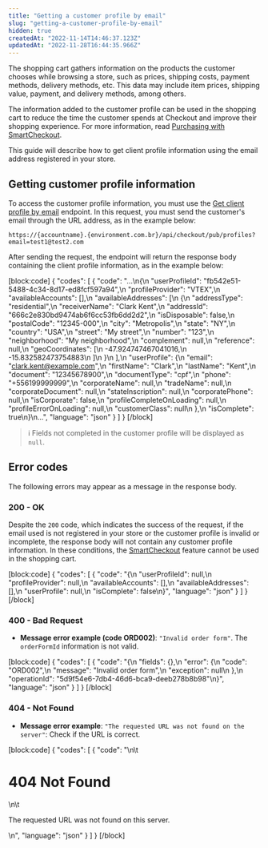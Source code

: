 ```yaml
---
title: "Getting a customer profile by email"
slug: "getting-a-customer-profile-by-email"
hidden: true
createdAt: "2022-11-14T14:46:37.123Z"
updatedAt: "2022-11-28T16:44:35.966Z"
---
```


The shopping cart gathers information on the products the customer chooses while browsing a store, such as prices, shipping costs, payment methods, delivery methods, etc. This data may include item prices, shipping value, payment, and delivery methods, among others.

The information added to the customer profile can be used in the shopping cart to reduce the time the customer spends at Checkout and improve their shopping experience. For more information, read [Purchasing with SmartCheckout](https://help.vtex.com/en/tutorial/smartcheckout-customer-information-automatic-fill-in--2Nuu3xAFzdhIzJIldAdtan#purchasing-with-smartcheckout).

This guide will describe how to get client profile information using the email address registered in your store.

## Getting customer profile information

To access the customer profile information, you must use the [Get client profile by email](https://developers.vtex.com/vtex-rest-api/reference/getclientprofilebyemail) endpoint. In this request, you must send the customer's email through the URL address, as in the example below:

`https://{accountname}.{environment.com.br}/api/checkout/pub/profiles?email=test1@test2.com`

After sending the request, the endpoint will return the response body containing the client profile information, as in the example below:

[block:code]
{ "codes": [
    { "code": "...\n{\n  \"userProfileId\": \"fb542e51-5488-4c34-8d17-ed8fcf597a94\",\n  \"profileProvider\": \"VTEX\",\n  \"availableAccounts\": [],\n  \"availableAddresses\": [\n    {\n      \"addressType\": \"residential\",\n      \"receiverName\": \"Clark Kent\",\n      \"addressId\": \"666c2e830bd9474ab6f6cc53fb6dd2d2\",\n      \"isDisposable\": false,\n      \"postalCode\": \"12345-000\",\n      \"city\": \"Metropolis\",\n      \"state\": \"NY\",\n      \"country\": \"USA\",\n      \"street\": \"My street\",\n      \"number\": \"123\",\n      \"neighborhood\": \"My neighborhood\",\n      \"complement\": null,\n      \"reference\": null,\n      \"geoCoordinates\": [\n        -47.924747467041016,\n        -15.832582473754883\n      ]\n    }\n  ],\n  \"userProfile\": {\n    \"email\": \"clark.kent@example.com\",\n    \"firstName\": \"Clark\",\n    \"lastName\": \"Kent\",\n    \"document\": \"12345678900\",\n    \"documentType\": \"cpf\",\n    \"phone\": \"+556199999999\",\n    \"corporateName\": null,\n    \"tradeName\": null,\n    \"corporateDocument\": null,\n    \"stateInscription\": null,\n    \"corporatePhone\": null,\n    \"isCorporate\": false,\n    \"profileCompleteOnLoading\": null,\n    \"profileErrorOnLoading\": null,\n    \"customerClass\": null\n  },\n  \"isComplete\": true\n}\n...", "language": "json" } ] } [/block]

>ℹ️️ Fields not completed in the customer profile will be displayed as `null`.

## Error codes

The following errors may appear as a message in the response body.

### 200 - OK

Despite the `200` code, which indicates the success of the request, if the email used is not registered in your store or the customer profile is invalid or incomplete, the response body will not contain any customer profile information. In these conditions, the [SmartCheckout](https://help.vtex.com/en/tutorial/smartcheckout-customer-information-automatic-fill-in--2Nuu3xAFzdhIzJIldAdtan) feature cannot be used in the shopping cart.

[block:code]
{ "codes": [
    { "code": "{\n    \"userProfileId\": null,\n    \"profileProvider\": null,\n    \"availableAccounts\": [],\n    \"availableAddresses\": [],\n    \"userProfile\": null,\n    \"isComplete\": false\n}", "language": "json" } ] } [/block]

### 400 - Bad Request

- **Message error example (code ORD002)**: `"Invalid order form"`. The `orderFormId` information is not valid.

[block:code]
{ "codes": [
  { "code": "{\n    \"fields\": {},\n    \"error\": {\n        \"code\": \"ORD002\",\n        \"message\": \"Invalid order form\",\n        \"exception\": null\n    },\n    \"operationId\": \"5d9f54e6-7db4-46d6-bca9-deeb278b8b98\"\n}", "language": "json" } ] } [/block]

### 404 - Not Found

- **Message error example**: `"The requested URL was not found on the server"`: Check if the URL is correct. 

[block:code]
{
"codes": [
  {
    "code": "<body>\n\t<h1>404 Not Found</h1>\n\t<p>The requested URL was not found on this server.</p>\n</body>",
    "language": "json"
  }
] } [/block]